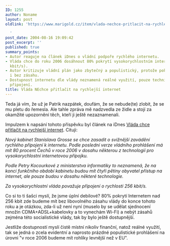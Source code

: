 ```yaml
---
ID: 1255
author: Noname
layout: post
oldlink: 'https://www.marigold.cz/item/vlada-nechce-pritlacit-na-rychlejsi-internet

  '
post_date: 2004-08-16 19:09:42
post_excerpt: ''
published: true
summary_points:
- Autor reaguje na článek iDnes o vládní podpoře rychlého internetu.
- Vláda chce do roku 2006 dosáhnout 80% pokrytí vysokorychlostním internetem (256
  kbit/s).
- Autor kritizuje vládní plán jako zbytečný a populistický, protože pokrytí bude vyšší
  i bez zásahu.
- Dostupnost internetu dle vlády neznamená reálné využití, pouze technickou možnost
  připojení.
title: Vláda NEchce přitlačit na rychlejší internet
---
```


<p>
Teda já vím, že už je Patrik nazpátek, doufám, že se nebude(te) zlobit, že se mu pletu do řemesla. Ale tahle zpráva mě nadzvedla ze židle a stojí za okamžité upozornění těch, kteří ji ještě nezaznamenali.</p>
<p>
Impulzem k napsání tohoto příspěvku byl článek na iDnes <a href="http://ekonomika.idnes.cz/ekonomika.asp?r=ekonomika&amp;c=A040816_161441_ekonomika_ven">Vláda chce přitlačit na rychlejší internet</a>. Cituji:</p>
<p>
<em>Nový kabinet Stanislava Grosse se chce zasadit o svižnější zavádění rychlého připojení k internetu. Podle poslední verze vládního prohlášení má mít 80 procent Čechů v roce 2006 v dosahu některou z technologií pro vysokorychlostní internetovou přípojku.</em></p>
<p>
<em>Podle Petry Kocourkové z ministerstva informatiky to neznamená, že na konci funkčního období kabinetu budou mít čtyři pětiny obyvatel přístup na internet, ale pouze budou v dosahu některé technologie.</em></p>
<p>
<em>Za vysokorychlostní vláda považuje připojení o rychlosti 256 kbit/s.</em></p>
<p>
Co si to ti šašci myslí, že jsme úplní debilové? 80% pokrytí Internetem nad 256 kbit zde budeme mít bez libovolného zásahu vlády do konce tohoto roku a je otázkou, zda-li už není nyní (muselo by se udělat sjednocení množin CDMA+ADSL+kabelovky a to vynechám Wi-Fi) a nebýt zásahů zejména této socialistické vlády, tak by bylo ještě dostupnější.</p>
<p>
Jestliže dostupností myslí čistě místní nikoliv finanční, natož reálné využití, tak se jedná o zcela evidentní a naprosto prázdné populistické prohlášení na úrovni "v roce 2006 budeme mít rohlíky levnější než v EU".</p>